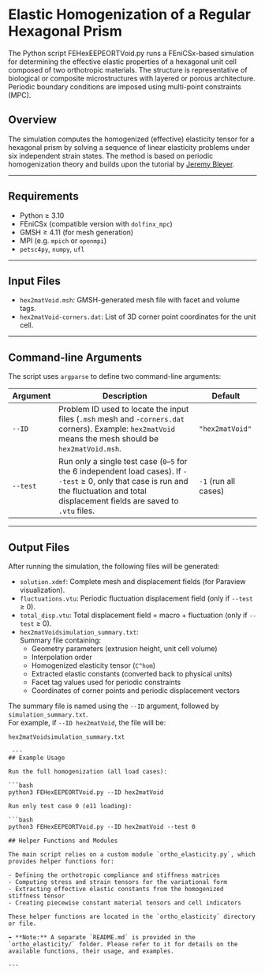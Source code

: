 # Elastic Homogenization of a Regular Hexagonal Prism

The Python script FEHexEEPEORTVoid.py runs a FEniCSx-based simulation for determining the effective elastic properties of a hexagonal unit cell composed of two orthotropic materials. The structure is representative of biological or composite microstructures with layered or porous architecture. Periodic boundary conditions are imposed using multi-point constraints (MPC).

## Overview

The simulation computes the homogenized (effective) elasticity tensor for a hexagonal prism by solving a sequence of linear elasticity problems under six independent strain states. The method is based on periodic homogenization theory and builds upon the tutorial by [Jeremy Bleyer](https://bleyerj.github.io/comet-fenicsx/tours/homogenization/periodic_elasticity/periodic_elasticity.html).

---

## Requirements

- Python ≥ 3.10
- FEniCSx (compatible version with `dolfinx_mpc`)
- GMSH ≥ 4.11 (for mesh generation)
- MPI (e.g. `mpich` or `openmpi`)
- `petsc4py`, `numpy`, `ufl`

---

## Input Files

- `hex2matVoid.msh`: GMSH-generated mesh file with facet and volume tags.
- `hex2matVoid-corners.dat`: List of 3D corner point coordinates for the unit cell.

---

## Command-line Arguments

The script uses `argparse` to define two command-line arguments:

| Argument  | Description                                                                                          | Default         |
|-----------|------------------------------------------------------------------------------------------------------|-----------------|
| `--ID`    | Problem ID used to locate the input files (`.msh` mesh and `-corners.dat` corners). Example: `hex2matVoid` means the mesh should be `hex2matVoid.msh`. | `"hex2matVoid"` |
| `--test`  | Run only a single test case (`0`–`5` for the 6 independent load cases). If `--test` ≥ 0, only that case is run and the fluctuation and total displacement fields are saved to `.vtu` files. | `-1` (run all cases) |

---
## Output Files

After running the simulation, the following files will be generated:

- `solution.xdmf`: Complete mesh and displacement fields (for Paraview visualization).
- `fluctuations.vtu`: Periodic fluctuation displacement field (only if `--test` ≥ 0).
- `total_disp.vtu`: Total displacement field = macro + fluctuation (only if `--test` ≥ 0).
- `hex2matVoidsimulation_summary.txt`:  
  Summary file containing:
  - Geometry parameters (extrusion height, unit cell volume)
  - Interpolation order
  - Homogenized elasticity tensor (`C^hom`)
  - Extracted elastic constants (converted back to physical units)
  - Facet tag values used for periodic constraints
  - Coordinates of corner points and periodic displacement vectors

The summary file is named using the `--ID` argument, followed by `simulation_summary.txt`.  
For example, if `--ID hex2matVoid`, the file will be:
```text
hex2matVoidsimulation_summary.txt

 ---
## Example Usage

Run the full homogenization (all load cases):

```bash
python3 FEHexEEPEORTVoid.py --ID hex2matVoid

Run only test case 0 (e11 loading):

```bash
python3 FEHexEEPEORTVoid.py --ID hex2matVoid --test 0

## Helper Functions and Modules

The main script relies on a custom module `ortho_elasticity.py`, which provides helper functions for:

- Defining the orthotropic compliance and stiffness matrices
- Computing stress and strain tensors for the variational form
- Extracting effective elastic constants from the homogenized stiffness tensor
- Creating piecewise constant material tensors and cell indicators

These helper functions are located in the `ortho_elasticity` directory or file.

➡️ **Note:** A separate `README.md` is provided in the `ortho_elasticity/` folder. Please refer to it for details on the available functions, their usage, and examples.

---




